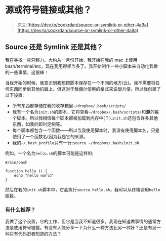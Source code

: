 # 源或符号链接或其他？

> 原文:[https://dev.to/cookrdan/source-or-symlink-or-other-4a9a](https://dev.to/cookrdan/source-or-symlink-or-other-4a9a)

## [](#source-or-symlink-or-other)Source 还是 Symlink 还是其他？

我在寻找一些洞察力。大约从一月份开始，我开始在我的 mac 上使用 bash/terminal/etc，现在我用得相当多了。我开始制作一些小脚本来自动化我做的一些事情，这很棒！

当我开始的时候，我意识到我想把脚本保存在一个不同的地方(云)。我不需要将任何东西同步到其他机器上，但这对于我偶尔使用的格式来说很方便。所以我创建了以下设置:

*   所有东西都存储在我的收存箱里`~/dropbox/.bash/scripts/`
*   我有一个名为`init.sh`的脚本，它将查看`~/dropbox/.bash/scripts/`和**源**的每个脚本。所以我相信每个脚本都被加载到内存中(？).`init.sh`还包含许多其他东西，如我的即时定制等。
*   每个脚本都包含一个函数——所以当我使用脚本时，我没有使用脚本名，只是使用了一个函数名(因为我是它的来源。
*   我的`~/.bash_profile`只有一行:`source ~/dropbox/.bash/init.sh`

例如，一个名为`hello.sh`的脚本可能是这样的:

```
#/bin/bash

function hello () {
    echo "hello world"
} 
```

然后在我的`init.sh`脚本中，它会执行`source hello.sh`，我可以从终端调用`hello`函数。

### [](#what-is-recommended)有什么推荐？

我做了这个设置，它的工作，但它是当我不知道很多。我现在知道做事情的通常方法是使用符号链接。有没有人能分享一下为什么一种方法比另一种好？还是有另一种只有代码忍者知道的方法？
